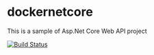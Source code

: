 # dockernetcore
This is a sample of Asp.Net Core Web API project

[![Build Status](https://dev.azure.com/alopez2006/dockernetcore/_apis/build/status/alopez2006.dockernetcore?branchName=main)](https://dev.azure.com/alopez2006/dockernetcore/_build/latest?definitionId=6&branchName=main)